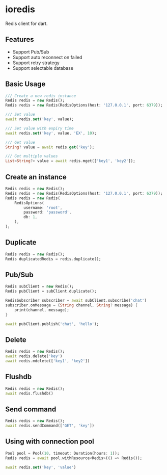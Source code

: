# ioredis

Redis client for dart.

## Features

- Support Pub/Sub
- Support auto reconnect on failed
- Support retry strategy
- Support selectable database

## Basic Usage

```dart
/// Create a new redis instance
Redis redis = new Redis();
Redis redis = new Redis(RedisOptions(host: '127.0.0.1', port: 6379));

/// Set value
await redis.set('key', value);

/// Set value with expiry time
await redis.set('key', value, 'EX', 10);

/// Get value
String? value = await redis.get('key');

/// Get multiple values
List<String?> value = await redis.mget(['key1', 'key2']);
```

## Create an instance

```dart
Redis redis = new Redis();
Redis redis = new Redis(RedisOptions(host: '127.0.0.1', port: 6379));
Redis redis = new Redis(
    RedisOptions(
        username: 'root', 
        password: 'password',
        db: 1,
    ),
);
```

## Duplicate

```dart
Redis redis = new Redis();
Redis duplicatedRedis = redis.duplicate();
```

## Pub/Sub

```dart
Redis subClient = new Redis();
Redis pubClient = subClient.duplicate();

RedisSubscriber subscriber = await subClient.subscribe('chat')
subscriber.onMessage = (String channel, String? message) {
    print(channel, message);
}

await pubClient.publish('chat', 'hello');
```

## Delete

```dart
Redis redis = new Redis();
await redis.delete('key')
await redis.mdelete(['key1', 'key2'])
```

## Flushdb

```dart
Redis redis = new Redis();
await redis.flushdb()
```

## Send command

```dart 
Redis redis = new Redis();
await redis.sendCommand(['GET', 'key'])
```

## Using with connection pool

```dart
Pool pool = Pool(10, timeout: Duration(hours: 1));
Redis redis = await pool.withResource<Redis>(() => Redis());

await redis.set('key', 'value')
```